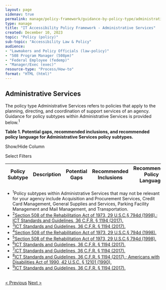 ```yaml
---
layout: page
sidenav: true
permalink: manage/policy-framework/guidance-by-policy-type/administrative-services/
type: manage
title: "IT Accessibility Policy Framework - Administrative Services"
created: December 10, 2023
topic: "Policy (policy)"
sub-topic: "Accessibility Law & Policy"
audience:
- "Lawmakers and Policy Officials (law-policy)"
- "508 Program Manager (508pm)"
- "Federal Employee (fedemp)"
- "Manager/Exec (exec)"
resource-type: "Process/How-to"
format: "HTML (html)"
---
```


<h2 id="standards">
  Administrative Services
</h2>
The policy type Administrative Services refers to policies that apply to the planning, directing, and coordination of support services of an agency. Guidance for policy subtypes within Administrative Services is provided below.<sup>1</sup>

<div class="q-table" id="policytype-table">
  <p class="table-heading" id="administrative-services">
      <b>Table 1. Potential gaps, recommended inclusions, and recommended policy language for Administrative Services policy subtypes. </b>
  </p>
  <div class="dropdowns">
    <div id="column-filter-list" class="dropdown-check-list">
      <span class="dropdown" tabindex="0">Show/Hide Column</span>
      <ul class="items" id="column-filter">
      </ul>
    </div>
    <div id="table-filter-list" class="dropdown-check-list">
      <span class="dropdown" tabindex="0">Select Filters</span>
      <ul class="items" id="picklist-filter">
      </ul>
    </div>  
  </div>
  <table class="it-table">
    <thead>
    <tr>
      <th scope="col" id="PS">Policy Subtype</th>
      <th scope="col" id="DES" class="columnD">Description</th>
      <th scope="col" id="PG" class="columnPG">Potential Gaps</th>
      <th scope="col" id="RI" class="columnRI">Recommended Inclusions</th>
      <th scope="col" id="RPL" class="columnRPL">Recommended Policy Language</th>
    </tr>
    </thead>
    <tbody id="table-body">
    </tbody>
  </table>
</div>

<div>
  <ul class="footnote">
    <li>
      <a class="hover-large nolink"><sup>1</sup>Policy subtypes within Administrative Services that may not be relevant for your agency include Acquisition and Procurement Services, Credit Card Management, General Supplies and Services, Parking Facility Management and Mail Management, and Transportation.</a>
    </li>
    <li>
      <a class="hover-large" href="{{site.baseurl}}/manage/laws-and-policies/section-508-law/"><sup>2</sup>Section 508 of the Rehabilitation Act of 1973, 29 U.S.C.§ 794d (1998).</a>;<a class="hover-large" href="https://www.access-board.gov/ict/ict-final-rule.pdf"> ICT Standards and Guidelines, 36 C.F.R. § 1194 (2017).</a>
    </li>
    <li>
      <a class="hover-large" href="https://www.access-board.gov/ict/ict-final-rule.pdf"><sup>3</sup>ICT Standards and Guidelines, 36 C.F.R. § 1194 (2017).</a>
    </li>
    <li>
      <a class="hover-large" href="{{site.baseurl}}/manage/laws-and-policies/section-508-law/"><sup>4</sup>Section 508 of the Rehabilitation Act of 1973, 29 U.S.C.§ 794d (1998).</a>
    </li>
    <li>
      <a class="hover-large" href="{{site.baseurl}}/manage/laws-and-policies/section-508-law/"><sup>5</sup>Section 508 of the Rehabilitation Act of 1973, 29 U.S.C.§ 794d (1998).</a>
    </li>
    <li>
      <a class="hover-large" href="https://www.access-board.gov/ict/ict-final-rule.pdf"><sup>6</sup>ICT Standards and Guidelines, 36 C.F.R. § 1194 (2017).</a>
    </li>
    <li>
      <a class="hover-large" href="https://www.access-board.gov/ict/ict-final-rule.pdf"><sup>7</sup>ICT Standards and Guidelines, 36 C.F.R. § 1194 (2017).</a>
    </li>
    <li>
      <a class="hover-large" href="https://www.access-board.gov/ict/ict-final-rule.pdf"><sup>8</sup>ICT Standards and Guidelines, 36 C.F.R. § 1194 (2017).</a>;<a class="hover-large" href="https://www.govinfo.gov/content/pkg/USCODE-2009-title42/html/USCODE-2009-title42-chap126.htm"> Americans with Disabilities Act of 1990, 42 U.S.C. § 12101 (1990).</a>
    </li>
    <li>
      <a class="hover-large" href="https://www.access-board.gov/ict/ict-final-rule.pdf"><sup>9</sup>ICT Standards and Guidelines, 36 C.F.R. § 1194 (2017).</a>
    </li>
  </ul>
</div>

<div>
<br>
  <div id="prev-next-section">
      <a class="prev-page" title="Go to previous page" 
        href="{{site.baseurl}}/manage/policy-framework/guidance-by-policy-type/acquisition-and-procurement/"> < Previous</a>
      <a class="prev-page" title="Go to next page"
        href="{{site.baseurl}}/manage/policy-framework/guidance-by-policy-type/budget-and-finance/"> 
        Next >
      </a>
  </div>
</div>
